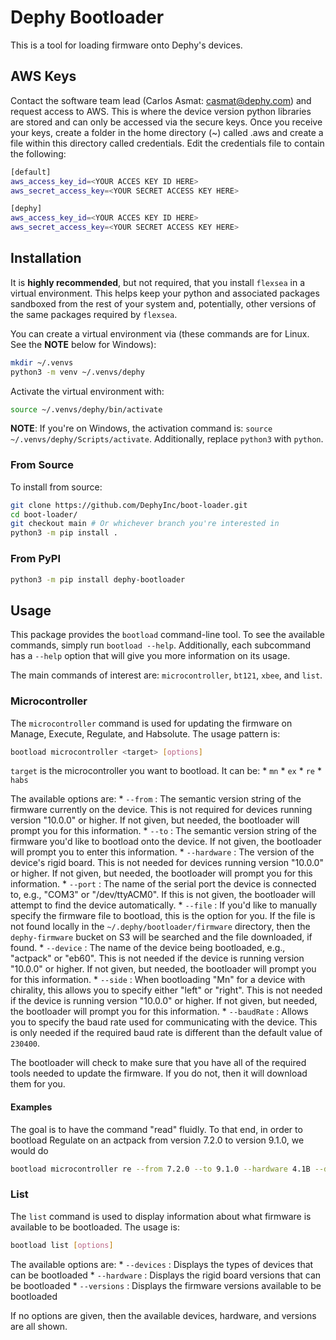 # Dephy Bootloader

This is a tool for loading firmware onto Dephy's devices.

## AWS Keys

Contact the software team lead (Carlos Asmat: casmat@dephy.com) and request access to AWS. This is
where the device version python libraries are stored and can only be accessed via the secure keys.
Once you receive your keys, create a folder in the home directory (~) called .aws and create a file
within this directory called credentials. Edit the credentials file to contain the following:

```bash
[default]
aws_access_key_id=<YOUR ACCES KEY ID HERE>
aws_secret_access_key=<YOUR SECRET ACCESS KEY HERE>

[dephy]
aws_access_key_id=<YOUR ACCES KEY ID HERE>
aws_secret_access_key=<YOUR SECRET ACCESS KEY HERE>
```

## Installation

It is **highly recommended**, but not required, that you install `flexsea` in a virtual
environment. This helps keep your python and associated packages sandboxed from the
rest of your system and, potentially, other versions of the same packages required by
`flexsea`.

You can create a virtual environment via (these commands are for Linux. See the **NOTE**
below for Windows):

```bash
mkdir ~/.venvs
python3 -m venv ~/.venvs/dephy
```

Activate the virtual environment with:

```bash
source ~/.venvs/dephy/bin/activate
```

**NOTE**: If you're on Windows, the activation command is: `source ~/.venvs/dephy/Scripts/activate`.
Additionally, replace `python3` with `python`.


### From Source

To install from source:

```bash
git clone https://github.com/DephyInc/boot-loader.git
cd boot-loader/
git checkout main # Or whichever branch you're interested in
python3 -m pip install .
```


### From PyPI

```bash
python3 -m pip install dephy-bootloader
```


## Usage

This package provides the `bootload` command-line tool. To see the available commands,
simply run `bootload --help`. Additionally, each subcommand has a `--help` option
that will give you more information on its usage.

The main commands of interest are:  `microcontroller`, `bt121`, `xbee`, and `list`.

### Microcontroller

The `microcontroller` command is used for updating the firmware on Manage, Execute,
Regulate, and Habsolute. The usage pattern is:

```bash
bootload microcontroller <target> [options]
```

`target` is the microcontroller you want to bootload. It can be:
    * `mn`
    * `ex`
    * `re`
    * `habs`

The available options are:
    * `--from` : The semantic version string of the firmware currently on the device. This is not required for devices running version "10.0.0" or higher. If not given, but needed, the bootloader will prompt you for this information.
    * `--to` : The semantic version string of the firmware you'd like to bootload onto the device. If not given, the bootloader will prompt you to enter this information.
    * `--hardware` : The version of the device's rigid board. This is not needed for devices running version "10.0.0" or higher. If not given, but needed, the bootloader will prompt you for this information.
    * `--port` : The name of the serial port the device is connected to, e.g., "COM3" or "/dev/ttyACM0". If this is not given, the bootloader will attempt to find the device automatically.
    * `--file` : If you'd like to manually specify the firmware file to bootload, this is the option for you. If the file is not found locally in the `~/.dephy/bootloader/firmware` directory, then the `dephy-firmware` bucket on S3 will be searched and the file downloaded, if found.
    * `--device` : The name of the device being bootloaded, e.g., "actpack" or "eb60". This is not needed if the device is running version "10.0.0" or higher. If not given, but needed, the bootloader will prompt you for this information.
    * `--side` : When bootloading "Mn" for a device with chirality, this allows you to specify either "left" or "right". This is not needed if the device is running version "10.0.0" or higher. If not given, but needed, the bootloader will prompt you for this information.
    * `--baudRate` : Allows you to specify the baud rate used for communicating with the device. This is only needed if the required baud rate is different than the default value of `230400`.

The bootloader will check to make sure that you have all of the required tools needed to update the firmware. If you do not, then it will download them for you.

#### Examples
The goal is to have the command "read" fluidly. To that end, in order to bootload Regulate on an actpack from version 7.2.0 to version 9.1.0, we would do

```bash
bootload microcontroller re --from 7.2.0 --to 9.1.0 --hardware 4.1B --device actpack
```


### List

The `list` command is used to display information about what firmware is available to be bootloaded. The usage is:

```bash
bootload list [options]
```

The available options are:
    * `--devices` : Displays the types of devices that can be bootloaded
    * `--hardware` : Displays the rigid board versions that can be bootloaded
    * `--versions` : Displays the firmware versions available to be bootloaded

If no options are given, then the available devices, hardware, and versions are all shown.
